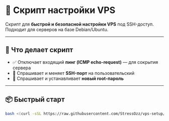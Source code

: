 # 🚀 Скрипт настройки VPS

Скрипт для **быстрой и безопасной настройки VPS** под SSH-доступ.  
Подходит для серверов на базе Debian/Ubuntu.

---

## 🔧 Что делает скрипт

- ✅ Отключает входящий **пинг (ICMP echo-request)** — для сокрытия сервера
- 🔐 Спрашивает и меняет **SSH-порт** на пользовательский
- 🧩 Спрашивает и устанавливает **новый root-пароль**

---

## 📦 Быстрый старт

```bash
bash <(curl -sSL https://raw.githubusercontent.com/StressOzz/vps-setup/main/vps-settings.sh)
